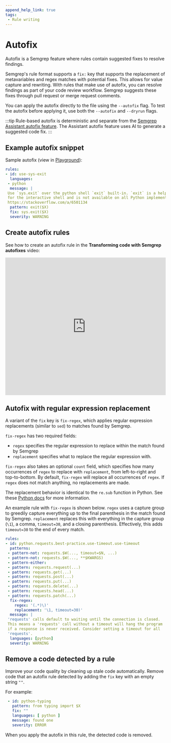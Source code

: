 ```yaml
---
append_help_link: true
tags:
 - Rule writing
---
```


# Autofix

Autofix is a Semgrep feature where rules contain suggested fixes to resolve findings.

Semgrep's rule format supports a `fix:` key that supports the replacement of metavariables and regex matches with potential fixes. This allows for value capture and rewriting. With rules that make use of autofix, you can resolve findings as part of your code review workflow. Semgrep suggests these fixes through pull request or merge request comments.

You can apply the autofix directly to the file using the `--autofix` flag. To test the autofix before applying it, use both the `--autofix` and `--dryrun` flags.

:::tip
Rule-based autofix is deterministic and separate from the [Semgrep Assistant autofix feature](/semgrep-assistant/overview#autofix). The Assistant autofix feature uses AI to generate a suggested code fix.
:::

## Example autofix snippet

Sample autofix (view in [Playground](https://semgrep.dev/s/R6g)):

```yaml
rules:
- id: use-sys-exit
  languages:
 - python
  message: |
 Use `sys.exit` over the python shell `exit` built-in. `exit` is a helper
 for the interactive shell and is not available on all Python implementations.
 https://stackoverflow.com/a/6501134
  pattern: exit($X)
  fix: sys.exit($X)
  severity: WARNING
```

## Create autofix rules

See how to create an autofix rule in the **Transforming code with Semgrep autofixes** video:

<iframe class="yt_embed" width="100%" height="432px" loading="lazy" src="https://www.youtube.com/embed/8jfjWixmtvo" frameborder="0" allowfullscreen></iframe>

## Autofix with regular expression replacement

A variant of the `fix` key is `fix-regex`, which applies regular expression replacements (similar to `sed`) to matches found by Semgrep.

`fix-regex` has two required fields:

- `regex` specifies the regular expression to replace within the match found by Semgrep
- `replacement` specifies what to replace the regular expression with.

`fix-regex` also takes an optional `count` field, which specifies how many occurrences of `regex` to replace with `replacement`, from left-to-right and top-to-bottom. By default, `fix-regex` will replace all occurrences of `regex`. If `regex` does not match anything, no replacements are made.

The replacement behavior is identical to the `re.sub` function in Python. See these [Python docs](https://docs.python.org/3/library/re.html#re.sub) for more information.

An example rule with `fix-regex` is shown below. `regex` uses a capture group to greedily capture everything up to the final parenthesis in the match found by Semgrep. `replacement` replaces this with everything in the capture group (`\1`), a comma, `timeout=30`, and a closing parenthesis. Effectively, this adds `timeout=30` to the end of every match.

```yaml
rules:
- id: python.requests.best-practice.use-timeout.use-timeout
  patterns:
 - pattern-not: requests.$W(..., timeout=$N, ...)
 - pattern-not: requests.$W(..., **$KWARGS)
 - pattern-either:
 - pattern: requests.request(...)
 - pattern: requests.get(...)
 - pattern: requests.post(...)
 - pattern: requests.put(...)
 - pattern: requests.delete(...)
 - pattern: requests.head(...)
 - pattern: requests.patch(...)
  fix-regex:
    regex: '(.*)\)'
    replacement: '\1, timeout=30)'
  message: |
 'requests' calls default to waiting until the connection is closed.
 This means a 'requests' call without a timeout will hang the program
 if a response is never received. Consider setting a timeout for all
 'requests'.
  languages: [python]
  severity: WARNING
```

## Remove a code detected by a rule

Improve your code quality by cleaning up stale code automatically. Remove code that an autofix rule detected by adding the `fix` key with an empty string `""`.

For example:

```yaml
 - id: python-typing
   pattern: from typing import $X
   fix: ""
   languages: [ python ]
   message: found one
   severity: ERROR
```

When you apply the autofix in this rule, the detected code is removed.
